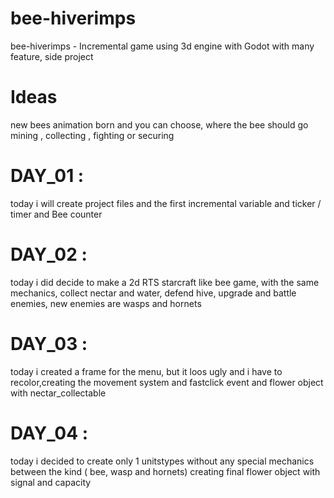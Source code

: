 # bee-hiverimps
bee-hiverimps - Incremental game using 3d engine with Godot with many feature, side project
# Ideas
new bees animation born and you can choose, where the bee should go mining , collecting , fighting or securing
# DAY_01 :
today i will create project files and the first incremental variable and ticker / timer and Bee counter
# DAY_02 : 
today i did decide to make a 2d RTS starcraft like bee game, with the same mechanics, collect nectar and water, defend hive, upgrade and battle enemies, new enemies are wasps and hornets
# DAY_03 :
today i created a frame for the menu, but it loos ugly and i have to recolor,creating the movement system
and fastclick event and flower object with nectar_collectable
# DAY_04 : 
today i decided to create only 1 unitstypes without any special mechanics between the kind ( bee, wasp and hornets)
creating final flower object with signal and capacity
